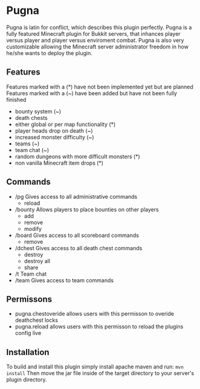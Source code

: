 Pugna
=============

Pugna is latin for conflict, which describes this plugin perfectly. Pugna is a fully featured Minecraft plugin for Bukkit servers, that inhances player versus player and player versus enviroment combat. Pugna is also very 
customizable allowing the Minecraft server administrator freedom in how he/she wants to deploy the plugin.

## Features ##
Features marked with a (*) have not been implemented yet but are planned
Features marked with a (~) have been added but have not been fully finished
* bounty system (~)
* death chests
* either global or per map functionality (*)
* player heads drop on death (~)
* increased monster difficulty (~)
* teams (~)
* team chat (~)
* random dungeons with more difficult monsters (*)
* non vanilla Minecraft item drops (*)

## Commands ##
* /pg        Gives access to all administrative commands
  - reload   
* /bounty    Allows players to place bounties on other players
  - add      
  - remove   
  - modify   
* /board     Gives access to all scoreboard commands
  - remove
* /dchest    Gives access to all death chest commands
  - destroy
  - destroy all
  - share
* /t         Team chat
* /team      Gives access to team commands


## Permissons ##
* pugna.chestoveride allows users with this permisson to overide deathchest locks
* pugna.reload       allows users with this permisson to reload the plugins config live

## Installation ##
To build and install this plugin simply install apache maven and run:
```mvn install```
Then move the jar file inside of the target directory to your server's plugin directory.

